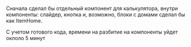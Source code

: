 Сначала сделал бы отдельный компонент для калькулятора, внутри компоненты: слайдер, кнопка и, возможно, блоки с домами сделал бы как ItemHome.

С учетом готового кода, времени на разбитие на компоненты уйдет оклоло 5 минут

  